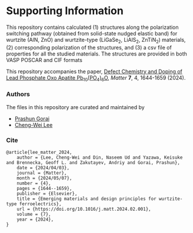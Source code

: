 # Supporting Information

This repository contains calculated (1) structures along the polarization switching pathway (obtained from solid-state nudged elastic band) for wurtzite (AlN, ZnO) and wurtzite-type (LiGaSe<sub>2</sub>, LiAlS<sub>2</sub>, ZnTiN<sub>2</sub>) materials, (2) corresponding polarization of the structures, and (3) a csv file of properties for all the studied materials.  The structures are provided in both VASP POSCAR and CIF formats

This repository accompanies the paper, [Defect Chemistry and Doping of Lead Phosphate Oxo Apatite Pb<sub>10</sub>(PO<sub>4</sub>)<sub>6</sub>O](https://pubs.acs.org/doi/10.1021/acsenergylett.3c02544), *Matter* **7**, 4, 1644-1659 (2024).


### Authors
The files in this repository are curated and maintained by


* [Prashun Gorai](mailto:pgorai[at]mines[dot]edu)
* [Cheng-Wei Lee](mailto:clee2[at]mines[dot]edu)


### Cite

```
@article{lee_matter_2024,
	author = {Lee, Cheng-Wei and Din, Naseem Ud and Yazawa, Keisuke and Brennecka, Geoff L. and Zakutayev, Andriy and Gorai, Prashun},
	date = {2024/04/03},
	journal = {Matter},
	month = {2024/05/07},
	number = {4},
	pages = {1644--1659},
	publisher = {Elsevier},
	title = {Emerging materials and design principles for wurtzite-type ferroelectrics},
	url = {https://doi.org/10.1016/j.matt.2024.02.001},
	volume = {7},
	year = {2024},
}
```

